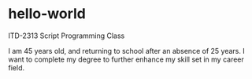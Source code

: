 # hello-world
ITD-2313 Script Programming Class

I am 45 years old, and returning to school after an absence of 25 years. I want to complete my degree to further enhance my skill set in my career field.
